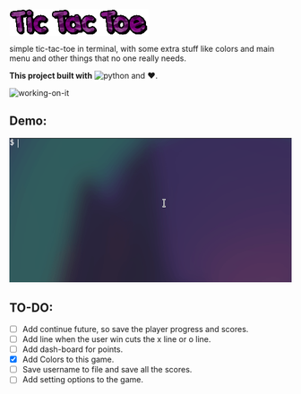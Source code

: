 
<!-- to center any thing use the <p> tag-->
<!-- <p align="center">
  <img src="./src/wallpaper.gif" />
</p> -->

<img src="./src/wallpaper.gif" align="center" />


simple tic-tac-toe in terminal, with some extra stuff
like colors and main menu and other things that no one
really needs.

**This project built with** ![python](https://img.shields.io/badge/python-3.x-green) and ❤️.


![working-on-it](https://img.shields.io/badge/Still--Work-On--It-orange)

## Demo:

![screenshot_01](./src/screenshot01.gif)




## TO-DO:
- [ ] Add continue future, so save the player progress and scores.
- [ ] Add line when the user win cuts the x line or o line.
- [ ] Add dash-board for points.
- [X] Add Colors to this game.
- [ ] Save username to file and save all the scores.
- [ ] Add setting options to the game. 
